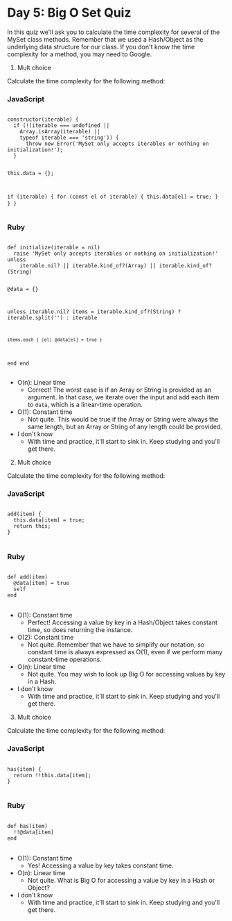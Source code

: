 # Day 5: Big O Set Quiz

In this quiz we'll ask you to calculate the time complexity for several of the MySet class methods. Remember that we used a Hash/Object as the underlying data structure for our class. If you don't know the time complexity for a method, you may need to Google.

1. Mult choice

Calculate the time complexity for the following method:

<h3>JavaScript</h3>
<pre>
<code>
constructor(iterable) {
  if (!(iterable === undefined || 
    Array.isArray(iterable) || 
    typeof iterable === 'string')) {
      throw new Error('MySet only accepts iterables or nothing on initialization!');
  }

  this.data = {};

  if (iterable) {
    for (const el of iterable) {
      this.data[el] = true;
    }
  }
}
</code>
</pre>

<h3>Ruby</h3>
<pre>
<code>
def initialize(iterable = nil)
  raise 'MySet only accepts iterables or nothing on initialization!' unless 
    iterable.nil? || iterable.kind_of?(Array) || iterable.kind_of?(String)

  @data = {}

  unless iterable.nil?
    items = iterable.kind_of?(String) ? iterable.split('') : iterable

    items.each { |el| @data[el] = true }
  end
end
</code>
</pre>

- O(n): Linear time
  - Correct! The worst case is if an Array or String is provided as an argument. In that case, we iterate over the input and add each item to <code>data</code>, which is a linear-time operation.
- O(1): Constant time
  - Not quite. This would be true if the Array or String were always the same length, but an Array or String of any length could be provided.
- I don't know
  - With time and practice, it'll start to sink in. Keep studying and you'll get there.

2. Mult choice

Calculate the time complexity for the following method:

<h3>JavaScript</h3>
<pre>
<code>
add(item) {
  this.data[item] = true;
  return this;
}
</code>
</pre>

<h3>Ruby</h3>
<pre>
<code>
def add(item)
  @data[item] = true
  self
end
</code>
</pre>

- O(1): Constant time
  - Perfect! Accessing a value by key in a Hash/Object takes constant time, so does returning the instance.
- O(2): Constant time
  - Not quite. Remember that we have to simplify our notation, so constant time is always expressed as O(1), even if we perform many constant-time operations.
- O(n): Linear time
  - Not quite. You may wish to look up Big O for accessing values by key in a Hash.
- I don't know
  - With time and practice, it'll start to sink in. Keep studying and you'll get there.

3. Mult choice

Calculate the time complexity for the following method:

<h3>JavaScript</h3>
<pre>
<code>
has(item) {
  return !!this.data[item];
}
</code>
</pre>

<h3>Ruby</h3>
<pre>
<code>
def has(item)
  !!@data[item]
end
</code>
</pre>

- O(1): Constant time
  - Yes! Accessing a value by key takes constant time. 
- O(n): Linear time
  - Not quite. What is Big O for accessing a value by key in a Hash or Object? 
- I don't know
  - With time and practice, it'll start to sink in. Keep studying and you'll get there.